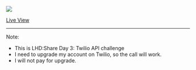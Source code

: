 <img src="https://user-images.githubusercontent.com/73097560/113147117-06e4af00-9263-11eb-88f3-9e47fd4232c1.png">

[Live View](https://vinzvinci-archive.github.io/twilio-call-clone/)

<hr />

Note:
- This is LHD:Share Day 3: Twilio API challenge
- I need to upgrade my account on Twilio, so the call will work. 
- I will not pay for upgrade.

